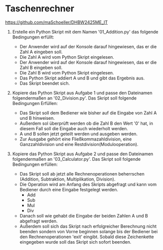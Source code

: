 # Taschenrechner
https://github.com/maSchoeller/DHBW2425ME_IT
1. Erstelle ein Python Skript mit dem Namen '01_Addition.py' das folgende Bedingungen erfüllt:
    - Der Anwender wird auf der Konsole darauf hingewiesen, das er die Zahl A eingeben soll.
    - Die Zahl A wird vom Python Skript eingelesen.
    - Der Anwender wird auf der Konsole darauf hingewiesen, das er die Zahl B eingeben soll.
    - Die Zahl B wird vom Python Skript eingelesen.
    - Das Python Skript addiert A und B und gibt das Ergebnis aus.
    - Das Skript beendet sich.
    
2. Kopiere das Python Skript aus Aufgabe 1 und passe den Dateinamen folgendermaßen an '02_Division.py'. Das Skript soll folgende Bedingungen Erfüllen:
    - Das Skript soll dem Bediener wie bisher auf die Eingabe von Zahl A und B hinweisen.
    - Außerdem sol überprüft werden ob die Zahl B den Wert '0' hat, in diesem Fall soll die Eingabe auch wiederholt werden.
    - A und B sollen jetzt geteilt werden und ausgeben werden.
    - Zur Ausgabe gehört eine Fließkommazahldivision, eine Ganzzahldivision und eine Restdivision(Modulooperation).

3. Kopiere das Python Skript aus Aufgabe 2 und passe den Dateinamen folgendermaßen an '03_Calculator.py'. Das Skript soll folgende Bedingungen erfüllen:
    - Das Skript soll ab jetzt alle Rechnenoperationen beherrschen (Addition, Subtraktion, Multiplikation, Division).
    - Die Operation wird am Anfang des Skripts abgefragt und kann vom Bediener durch eine Eingabe festgelegt werden.
        - Add
        - Sub
        - Mul
        - Div
    - Danach soll wie gehabt die Eingabe der beiden Zahlen A und B abgefragt werden.
    - Außerdem soll sich das Skript nach erfolgreicher Berechnung nicht beenden sondern von Vorne beginnen solange bis der Bediener bei den Rechnenoperationen 'exit' eingibt. Sobald diese Zeichenkette eingegeben wurde soll das Skript sich sofort beenden.